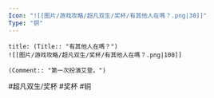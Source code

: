 ```yaml
---
Icon: "![[图片/游戏攻略/超凡双生/奖杯/有其他人在嗎？.png|30]]"
Type: "铜"
---
```

```ad-common-bronze-trophy
title: (Title:: "有其他人在嗎？")
![[图片/游戏攻略/超凡双生/奖杯/有其他人在嗎？.png|100]]

(Comment:: "第一次扮演艾登。")
```

#超凡双生/奖杯 #奖杯 #铜
